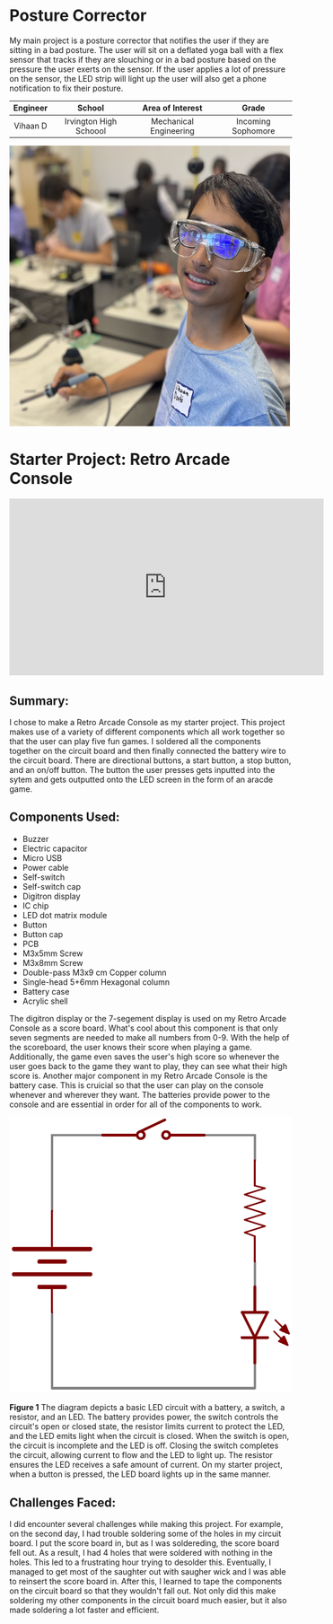 # **Posture Corrector**
My main project is a posture corrector that notifies the user if they are sitting in a bad posture. The user will sit on a deflated yoga ball with a flex sensor that tracks if they are slouching or in a bad posture based on the pressure the user exerts on the sensor. If the user applies a lot of pressure on the sensor, the LED strip will light up the user will also get a phone notification to fix their posture. 

<!--- Replace this text with a brief description (2-3 sentences) of your project. This description should draw the reader in and make them interested in what you've built. You can include what the biggest challenges, takeaways, and triumphs from completing the project were. As you complete your portfolio, remember your audience is less familiar than you are with all that your project entails! --> 

| **Engineer** | **School** | **Area of Interest** | **Grade** |
|:--:|:--:|:--:|:--:|
| Vihaan D | Irvington High Schoool | Mechanical Engineering | Incoming Sophomore

<!--- ![Headstone Image](VihaanHeadshot.png) -->
<img src="VihaanHeadshot.png" width="500" height="500"> 
  
<!--- # Final Milestone

For your final milestone, explain the outcome of your project. Key details to include are:
- What you've accomplished since your previous milestone
- What your biggest challenges and triumphs were at BSE
- A summary of key topics you learned about
- What you hope to learn in the future after everything you've learned at BSE



# Second Milestone

For your second milestone, explain what you've worked on since your previous milestone. You can highlight:
- Technical details of what you've accomplished and how they contribute to the final goal
- What has been surprising about the project so far
- Previous challenges you faced that you overcame
- What needs to be completed before your final milestone 

# First Milestone

For your first milestone, describe what your project is and how you plan to build it. You can include:
- An explanation about the different components of your project and how they will all integrate together
- Technical progress you've made so far
- Challenges you're facing and solving in your future milestones
- What your plan is to complete your project

# Schematics 
Here's where you'll put images of your schematics. [Tinkercad](https://www.tinkercad.com/blog/official-guide-to-tinkercad-circuits) and [Fritzing](https://fritzing.org/learning/) are both great resoruces to create professional schematic diagrams, though BSE recommends Tinkercad becuase it can be done easily and for free in the browser. 


# Code
Here's where you'll put your code. The syntax below places it into a block of code. Follow the guide [here]([url](https://www.markdownguide.org/extended-syntax/)) to learn how to customize it to your project needs. 

```c++
void setup() {
  // put your setup code here, to run once:
  Serial.begin(9600);
  Serial.println("Hello World!");
}

void loop() {
  // put your main code here, to run repeatedly:

}
```

# Bill of Materials
Here's where you'll list the parts in your project. To add more rows, just copy and paste the example rows below.
Don't forget to place the link of where to buy each component inside the quotation marks in the corresponding row after href =. Follow the guide [here]([url](https://www.markdownguide.org/extended-syntax/)) to learn how to customize this to your project needs. 

| **Part** | **Note** | **Price** | **Link** |
|:--:|:--:|:--:|:--:|
| Item Name | What the item is used for | $Price | <a href="https://www.amazon.com/Arduino-A000066-ARDUINO-UNO-R3/dp/B008GRTSV6/"> Link </a> |
| Item Name | What the item is used for | $Price | <a href="https://www.amazon.com/Arduino-A000066-ARDUINO-UNO-R3/dp/B008GRTSV6/"> Link </a> |
| Item Name | What the item is used for | $Price | <a href="https://www.amazon.com/Arduino-A000066-ARDUINO-UNO-R3/dp/B008GRTSV6/"> Link </a> | -->

# Starter Project: Retro Arcade Console
<iframe width="560" height="315" src="https://www.youtube.com/embed/3RREYq2UIQs?si=D5jkpsL6lmQbcA0u" title="YouTube video player" frameborder="0" allow="accelerometer; autoplay; clipboard-write; encrypted-media; gyroscope; picture-in-picture; web-share" referrerpolicy="strict-origin-when-cross-origin" allowfullscreen></iframe> 

## Summary: 
I chose to make a Retro Arcade Console as my starter project. This project makes use of a variety of different components which all work together so that the user can play five fun games. I soldered all the components together on the circuit board and then finally connected the battery wire to the circuit board. There are directional buttons, a start button, a stop button, and an on/off button. The button the user presses gets inputted into the sytem and gets outputted onto the LED screen in the form of an aracde game. 

## Components Used:
- Buzzer
- Electric capacitor
- Micro USB
- Power cable
- Self-switch
- Self-switch cap
- Digitron display
- IC chip
- LED dot matrix module
- Button
- Button cap
- PCB
- M3x5mm Screw
- M3x8mm Screw
- Double-pass M3x9 cm Copper column
- Single-head 5+6mm Hexagonal column
- Battery case
- Acrylic shell
  
The digitron display or the 7-segement display is used on my Retro Arcade Console as a score board. What's cool about this component is that only seven segments are needed to make all numbers from 0-9. With the help of the scoreboard, the user knows their score when playing a game. Additionally, the game even saves the user's high score so whenever the user goes back to the game they want to play, they can see what their high score is. Another major component in my Retro Arcade Console is the battery case. This is cruicial so that the user can play on the console whenever and wherever they want. The batteries provide power to the console and are essential in order for all of the components to work. 

![Headstone Image](Button_Switch_Basics.gif)

**Figure 1**
The diagram depicts a basic LED circuit with a battery, a switch, a resistor, and an LED. The battery provides power, the switch controls the circuit's open or closed state, the resistor limits current to protect the LED, and the LED emits light when the circuit is closed. When the switch is open, the circuit is incomplete and the LED is off. Closing the switch completes the circuit, allowing current to flow and the LED to light up. The resistor ensures the LED receives a safe amount of current. On my starter project, when a button is pressed, the LED board lights up in the same manner.  

## Challenges Faced:
I did encounter several challenges while making this project. For example, on the second day, I had trouble soldering some of the holes in my circuit board. I put the score board in, but as I was soldereding, the score board fell out. As a result, I had 4 holes that were soldered with nothing in the holes. This led to a frustrating hour trying to desolder this. Eventually, I managed to get most of the saughter out with saugher wick and I was able to reinsert the score board in. After this, I learned to tape the components on the circuit board so that they wouldn't fall out. Not only did this make soldering my other components in the circuit board much easier, but it also made soldering a lot faster and efficient.  

<!--- # Other Resources/Examples
One of the best parts about Github is that you can view how other people set up their own work. Here are some past BSE portfolios that are awesome examples. You can view how they set up their portfolio, and you can view their index.md files to understand how they implemented different portfolio components.
- [Example 1](https://trashytuber.github.io/YimingJiaBlueStamp/)
- [Example 2](https://sviatil0.github.io/Sviatoslav_BSE/)
- [Example 3](https://arneshkumar.github.io/arneshbluestamp/)

To watch the BSE tutorial on how to create a portfolio, click here. -->
